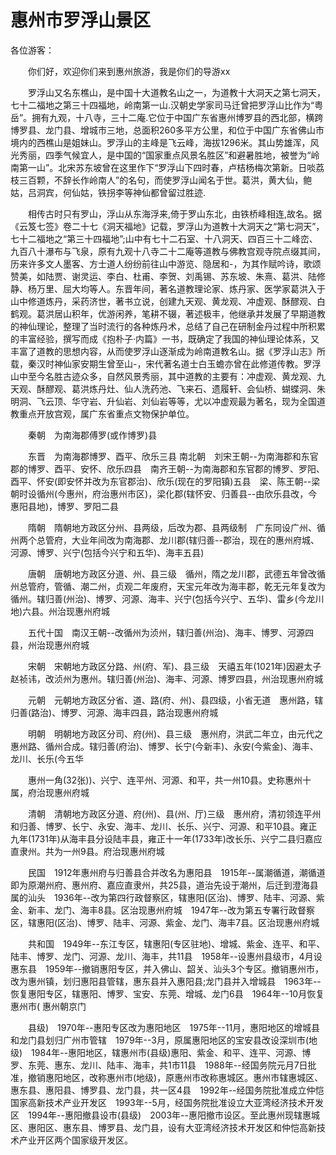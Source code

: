 # 惠州市罗浮山景区
各位游客：

　　你们好，欢迎你们来到惠州旅游，我是你们的导游xx

　　罗浮山又名东樵山，是中国十大道教名山之一，为道教十大洞天之第七洞天，七十二福地之第三十四福地，岭南第一山.汉朝史学家司马迁曾把罗浮山比作为“粤岳”。拥有九观，十八寺，三十二庵.它位于中国广东省惠州博罗县的西北部，横跨博罗县、龙门县、增城市三地，总面积260多平方公里，和位于中国广东省佛山市境内的西樵山是姐妹山。罗浮山的主峰是飞云峰，海拔1296米。其山势雄浑，风光秀丽，四季气候宜人，是中国的“国家重点风景名胜区”和避暑胜地，被誉为“岭南第一山”。北宋苏东坡曾在这里作下“罗浮山下四时春，卢桔杨梅次第新。日啖荔枝三百颗，不辞长作岭南人”的名句，而使罗浮山闻名于世。葛洪，黄大仙，鲍姑，吕洞宾，何仙姑，铁拐李等神仙都曾留过胜迹.

　　相传古时只有罗山，浮山从东海浮来,倚于罗山东北，由铁桥峰相连,故名。据《云笈七签》卷二十七《洞天福地》记载，罗浮山为道教十大洞天之“第七洞天”，七十二福地之“第三十四福地”;山中有七十二石室、十八洞天、四百三十二峰峦、九百八十瀑布与飞泉，原有九观十八寺二十二庵等道教与佛教宫观寺院点缀其间，历来许多文人墨客、方士道人纷纷前往山中游览、隐居和-，为其作赋吟诗，歌颂赞美，如陆贾、谢灵运、李白、杜甫、李贺、刘禹锡、苏东坡、朱熹、葛洪、陆修静、杨万里、屈大均等人。东晋年间，著名道教理论家、炼丹家、医学家葛洪入于山中修道炼丹，采药济世，著书立说，创建九天观、黄龙观、冲虚观、酥醪观、白鹤观。葛洪居山积年，优游闲养，笔耕不辍，著述极丰，他继承并发展了早期道教的神仙理论，整理了当时流行的各种炼丹术，总结了自己在研制金丹过程中所积累的丰富经验，撰写而成《抱朴子·内篇》一书，既确定了我国的神仙理论体系，又丰富了道教的思想内容，从而使罗浮山逐渐成为岭南道教名山。据《罗浮山志》所载，秦汉时神仙家安期生曾至山-，宋代著名道士白玉蟾亦曾在此修道传教。罗浮山中至今名胜古迹众多，自然风景秀丽，其中道教的主要有：冲虚观、黄龙观、九天观、酥醪观、葛洪炼丹灶、仙人洗药池、飞来石、遗履轩、会仙桥、蝴蝶洞、朱明洞、飞云顶、华守岩、升仙岩、刘仙岩等等，尤以冲虚观最为著名，现为全国道教重点开放宫观，属广东省重点文物保护单位。

　　秦朝　为南海郡傅罗(或作博罗)县

　　东晋　为南海郡博罗、酉平、欣乐三县 南北朝　刘宋王朝--为南海郡和东官郡的博罗、酉平、安怀、欣乐四县　南齐王朝--为南海郡和东官郡的博罗、罗阳、酉平、怀安(即安怀并改为东官郡治)、欣乐(现在的罗阳镇)五县　梁、陈王朝--梁朝时设循州(今惠州，府治惠州市区)，梁化郡(辖怀安、归善县--由欣乐县改，今惠阳县地)，博罗、罗阳二县

　　隋朝　隋朝地方政区分州、县两级，后改为郡、县两级制　广东同设广州、循州两个总管府，大业年间改为南海郡、龙川郡(辖归善--郡治，现在的惠州府城、河源、博罗、兴宁(包括今兴宁和五华)、海丰五县)

　　唐朝　唐朝地方政区分道、州、县三级　循州，隋之龙川郡，武德五年曾改循州总管府，管循、潮二州，贞观二年废府，天宝元年改为海丰郡，乾无元年复改为循州。辖归善(州治)、博罗、河源、海丰、兴宁(包括今兴宁、五华)、雷乡(今龙川地)六县。州治现惠州府城

　　五代十国　南汉王朝--改循州为浈州，辖归善(州治)、海丰、博罗、河源四县，州治现惠州府城

　　宋朝　宋朝地方政区分路、州(府、军)、县三级　天禧五年(1021年)因避太子赵祯讳，改浈州为惠州。辖归善(州治)、海丰、河源、博罗四县，州治现惠州府城

　　元朝　元朝地方政区分省、道、路(府、州)、县四级，小省无道　惠州路，辖归善(路治)、博罗、河源、海丰四县，路治现惠州府城

　　明朝　明朝地方政区分司、府(州)、县三级　惠州府，洪武二年立，由元代之惠州路、循州合成。辖归善(府治)、博罗、长宁(今新丰)、永安(今紫金)、海丰、龙川、长乐(今五华

　　惠州一角(32张))、兴宁、连平州、河源、和平，共一州10县。史称惠州十属，府治现惠州府城

　　清朝　清朝地方政区分道、府(州)、县(州、厅)三级　惠州府，清初领连平州和归善、博罗、长宁、永安、海丰、龙川、长乐、兴宁、河源、和平10县。雍正九年(1731年)从海丰县分设陆丰县，雍正十一年(1733年)改长乐、兴宁二县归嘉应直隶州。共为一州9县。府治现惠州府城

　　民国　1912年惠州府与归善县合并改名为惠阳县　1915年--属潮循道，潮循道即为原潮州府、惠州府、嘉应直隶州，共25县，道治先设于潮州，后迁到澄海县属的汕头　1936年--改为第四行政督察区，辖惠阳(区治)、博罗、陆丰、河源、紫金、新丰、龙门、海丰8县。区治现惠州府城　1947年--改为第五专署行政督察区，辖惠阳(区治)、博罗、陆丰、河源、紫金、龙门、海丰7县。区治现惠州府城

　　共和国　1949年--东江专区，辖惠阳(专区驻地)、增城、紫金、连平、和平、陆丰、博罗、龙门、河源、龙川、海丰，共11县　1958年--设惠州县级市，4月设惠东县　1959年--撤销惠阳专区，并入佛山、韶关、汕头3个专区。撤销惠州市，改为惠州镇，划归惠阳县管辖，惠东县并入惠阳县;龙门县并入增城县　1963年--恢复惠阳专区，辖惠阳、博罗、宝安、东莞、增城、龙门6县　1964年--10月恢复惠州市( 惠州朝京门

　　县级)　1970年--惠阳专区改为惠阳地区　1975年--11月，惠阳地区的增城县和龙门县划归广州市管辖　1979年--3月，原属惠阳地区的宝安县改设深圳市(地级)　1984年--惠阳地区，辖惠州市(县级)惠阳、紫金、和平、连平、河源、博罗、东莞、惠东、龙川、陆丰、海丰，共1市11县　1988年--经国务院元月7日批准，撤销惠阳地区，改称惠州市(地级)，原惠州市改称惠城区。惠州市辖惠城区、惠东县、惠阳县、博罗县、龙门县，共一区4县　1992年--经国务院批准成立仲恺国家高新技术产业开发区　1993年--5月，经国务院批准设立大亚湾经济技术开发区　1994年--惠阳撤县设市(县级)　2003年--惠阳撤市设区。至此惠州现辖惠城区、惠阳区、惠东县、博罗县、龙门县，设有大亚湾经济技术开发区和仲恺高新技术产业开区两个国家级开发区。